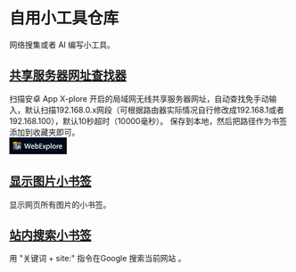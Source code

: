 # 自用小工具仓库
网络搜集或者 AI 编写小工具。
## [共享服务器网址查找器](https://github.com/gitnobodynothing/Tiny_Tools/blob/main/WebExplore.html)
扫描安卓 App X-plore 开启的局域网无线共享服务器网址，自动查找免手动输入，默认扫描192.168.0.x网段（可根据路由器实际情况自行修改成192.168.1或者192.168.100），默认10秒超时（10000毫秒）。
保存到本地，然后把路径作为书签添加到收藏夹即可。  
![书签图样](https://github.com/gitnobodynothing/Tiny_Tools/blob/main/IMG/2025-02-04_132555.png)

## [显示图片小书签](https://github.com/gitnobodynothing/Tiny_Tools/blob/main/%E6%98%BE%E7%A4%BA%E5%9B%BE%E7%89%87%E5%B0%8F%E4%B9%A6%E7%AD%BE.js)
显示网页所有图片的小书签。

## [站内搜索小书签](https://github.com/gitnobodynothing/Tiny_Tools/blob/main/%E7%AB%99%E5%86%85%E6%90%9C%E7%B4%A2%E5%B0%8F%E4%B9%A6%E7%AD%BE.js)
用 "关键词 + site:" 指令在Google 搜索当前网站 。
